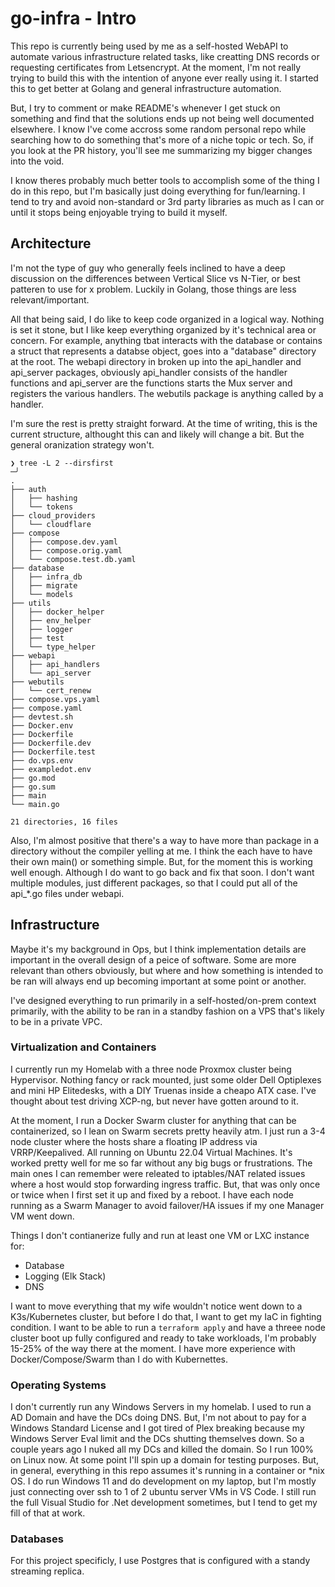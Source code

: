 # go-infra - Intro
This repo is currently being used by me as a self-hosted WebAPI to automate various infrastructure related tasks, like creatting DNS records or requesting certificates from Letsencrypt. 
At the moment, I'm not really trying to build this with the intention of anyone ever really using it. I started this to get better at Golang and general infrastructure automation. 

But, I try to comment or make README's whenever I get stuck on something and find that the solutions ends up not being well documented elsewhere. I know I've come accross some random personal repo while 
searching how to do something that's more of a niche topic or tech. So, if you look at the PR history, you'll see me summarizing my bigger changes into the void.  

I know theres probably much better tools to accomplish some of the thing I do in this repo, but I'm basically just doing everything for fun/learning. I tend to try and avoid non-standard or 3rd party libraries as much as I can or until it stops being enjoyable trying to build it myself. 

## Architecture
I'm not the type of guy who generally feels inclined to have a deep discussion on the differences between Vertical Slice vs N-Tier, or best patteren to use for x problem. Luckily in Golang, those things are less relevant/important.

All that being said, I do like to keep code organized in a logical way. Nothing is set it stone, but I like keep everything organized by it's technical area or concern. For example, anything tbat interacts with the database or contains a struct that represents a databse object, goes into a "database" directory at the root. The webapi directory in broken up into the api_handler and api_server packages, obviously api_handler consists of the handler functions and api_server are the functions starts the Mux server and registers the various handlers. The webutils package is anything called by a handler.

I'm sure the rest is pretty straight forward. At the time of writing, this is the current structure, althought this can and likely will change a bit. But the general oranization strategy won't.

```
❯ tree -L 2 --dirsfirst                                                                                                                                                              ─╯
.
├── auth
│   ├── hashing
│   └── tokens
├── cloud_providers
│   └── cloudflare
├── compose
│   ├── compose.dev.yaml
│   ├── compose.orig.yaml
│   └── compose.test.db.yaml
├── database
│   ├── infra_db
│   ├── migrate
│   └── models
├── utils
│   ├── docker_helper
│   ├── env_helper
│   ├── logger
│   ├── test
│   └── type_helper
├── webapi
│   ├── api_handlers
│   └── api_server
├── webutils
│   └── cert_renew
├── compose.vps.yaml
├── compose.yaml
├── devtest.sh
├── Docker.env
├── Dockerfile
├── Dockerfile.dev
├── Dockerfile.test
├── do.vps.env
├── exampledot.env
├── go.mod
├── go.sum
├── main
└── main.go

21 directories, 16 files

```


Also, I'm almost positive that there's a way to have more than package in a directory without the compiler yelling at me. I think the each have to have their own main() or something simple. But, for the moment this is working well enough. Although I do want to go back and fix that soon. I don't want multiple modules, just different packages, so that I could put all of the api_*.go files under webapi. 

## Infrastructure 

Maybe it's my background in Ops, but I think implementation details are important in the overall design of a peice of software. Some are more relevant than others obviously, but where and how something is intended to be ran will always end up becoming important at some point or another. 

I've designed everything to run primarily in a self-hosted/on-prem context primarily, with the ability to be ran in a standby fashion on a VPS that's likely to be in a private VPC. 

### Virtualization and Containers

I currently run my Homelab with a three node Proxmox cluster being Hypervisor. Nothing fancy or rack mounted, just some older Dell Optiplexes and mini HP Elitedesks, with a DIY Truenas inside a cheapo ATX case. I've thought about test driving XCP-ng, but never have gotten around to it. 

At the moment, I run a Docker Swarm cluster for anything that can be containerized, so I lean on Swarm secrets pretty heavily atm. I just run a 3-4 node cluster where the hosts share a floating IP address via VRRP/Keepalived. All running on Ubuntu 22.04 Virtual Machines. It's worked pretty well for me so far without any big bugs or frustrations. The main ones I can remember were releated to iptables/NAT related issues where a host would stop forwarding ingress traffic. But, that was only once or twice when I first set it up and fixed by a reboot. I have each node running as a Swarm Manager to avoid failover/HA issues if my one Manager VM went down. 

Things I don't contianerize fully and run at least one VM or LXC instance for: 
- Database
- Logging (Elk Stack)
- DNS

I want to move everything that my wife wouldn't notice went down to a K3s/Kubernetes cluster, but before I do that, I want to get my IaC in fighting condition. I want to be able to run a `terraform apply` and have a threee node cluster boot up fully configured and ready to take workloads, I'm probably 15-25% of the way there at the moment. I have more experience with Docker/Compose/Swarm than I do with Kubernettes. 

### Operating Systems

I don't currently run any Windows Servers in my homelab. I used to run a AD Domain and have the DCs doing DNS. But, I'm not about to pay for a Windows Standard License and I got tired of Plex breaking because my Windows Server Eval limit and the DCs shutting themselves down. So a couple years ago I nuked all my DCs and killed the domain. So I run 100% on Linux now. At some point I'll spin up a domain for testing purposes. But, in general, everything in this repo assumes it's running in a container or *nix OS. I do run Windows 11 and do development on my laptop, but I'm mostly just connecting over ssh to 1 of 2 ubuntu server VMs in VS Code. I still run the full Visual Studio for .Net development sometimes, but I tend to get my fill of that at work. 

### Databases

For this project specificly, I use Postgres that is configured with a standy streaming replica. 


